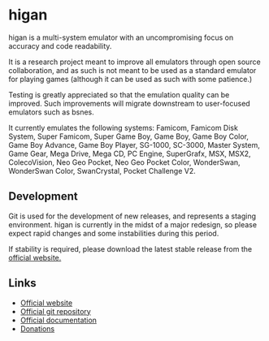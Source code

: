higan
=====

higan is a multi-system emulator with an uncompromising focus on accuracy and
code readability.

It is a research project meant to improve all emulators through open source
collaboration, and as such is not meant to be used as a standard emulator for
playing games (although it can be used as such with some patience.)

Testing is greatly appreciated so that the emulation quality can be improved.
Such improvements will migrate downstream to user-focused emulators such as
bsnes.

It currently emulates the following systems: Famicom, Famicom Disk System,
Super Famicom, Super Game Boy, Game Boy, Game Boy Color, Game Boy Advance,
Game Boy Player, SG-1000, SC-3000, Master System, Game Gear, Mega Drive,
Mega CD, PC Engine, SuperGrafx, MSX, MSX2, ColecoVision, Neo Geo Pocket,
Neo Geo Pocket Color, WonderSwan, WonderSwan Color, SwanCrystal,
Pocket Challenge V2.

Development
-----------

Git is used for the development of new releases, and represents a staging
environment. higan is currently in the midst of a major redesign, so please
expect rapid changes and some instabilities during this period.

If stability is required, please download the latest stable release from the
[official website.](https://higan.byuu.org)

Links
-----

  - [Official website](https://higan.byuu.org)
  - [Official git repository](https://github.com/byuu/higan)
  - [Official documentation](https://higan.readthedocs.io)
  - [Donations](https://patreon.com/byuu)
